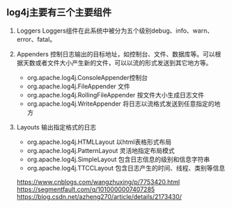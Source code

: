 ## log4j主要有三个主要组件
1. Loggers
Loggers组件在此系统中被分为五个级别debug、info、warn、error、fatal。
2. Appenders
控制日志输出的目标地址，如控制台、文件、数据库等。可以根据天数或者文件大小产生新的文件，可以以流的形式发送到其它地方等。
    * org.apache.log4j.ConsoleAppender控制台
    * org.apache.log4j.FileAppender 文件
    * org.apache.log4j.RollingFileAppender 按文件大小生成日志文件
    * org.apache.log4j.WriteAppender 将日志以流格式发送到任意指定的地方
3. Layouts
输出指定格式的日志
    * org.apache.log4j.HTMLLayout 以html表格形式布局
    * org.apache.log4j.PatternLayout 灵活地指定布局模式
    * org.apache.log4j.SimpleLayout 包含日志信息的级别和信息字符串
    * org.apache.log4j.TTCCLayout 包含日志产生的时间、线程、类别等信息

    https://www.cnblogs.com/wangzhuxing/p/7753420.html
    https://segmentfault.com/q/1010000007407285
    https://blog.csdn.net/azheng270/article/details/2173430/